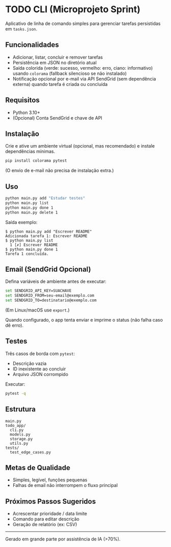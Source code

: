 # TODO CLI (Microprojeto Sprint)

Aplicativo de linha de comando simples para gerenciar tarefas persistidas em `tasks.json`.

## Funcionalidades
- Adicionar, listar, concluir e remover tarefas
- Persistência em JSON no diretório atual
- Saída colorida (verde: sucesso, vermelho: erro, ciano: informativo) usando `colorama` (fallback silencioso se não instalado)
- Notificação opcional por e-mail via API SendGrid (sem dependência externa) quando tarefa é criada ou concluída

## Requisitos
- Python 3.10+
- (Opcional) Conta SendGrid e chave de API

## Instalação
Crie e ative um ambiente virtual (opcional, mas recomendado) e instale dependências mínimas.

```bash
pip install colorama pytest
```

(O envio de e-mail não precisa de instalação extra.)

## Uso

```bash
python main.py add "Estudar testes"
python main.py list
python main.py done 1
python main.py delete 1
```

Saída exemplo:
```
$ python main.py add "Escrever README"
Adicionada tarefa 1: Escrever README
$ python main.py list
  1 [✗] Escrever README
$ python main.py done 1
Tarefa 1 concluída.
```

## Email (SendGrid Opcional)
Defina variáveis de ambiente antes de executar:

```bash
set SENDGRID_API_KEY=SUACHAVE
set SENDGRID_FROM=seu-email@exemplo.com
set SENDGRID_TO=destinatario@exemplo.com
```
(Em Linux/macOS use `export`.)

Quando configurado, o app tenta enviar e imprime o status (não falha caso dê erro).

## Testes

Três casos de borda com `pytest`:
- Descrição vazia
- ID inexistente ao concluir
- Arquivo JSON corrompido

Executar:
```bash
pytest -q
```

## Estrutura
```
main.py
todo_app/
  cli.py
  models.py
  storage.py
  utils.py
tests/
  test_edge_cases.py
```

## Metas de Qualidade
- Simples, legível, funções pequenas
- Falhas de email não interrompem o fluxo principal

## Próximos Passos Sugeridos
- Acrescentar prioridade / data limite
- Comando para editar descrição
- Geração de relatório (ex: CSV)

---
Gerado em grande parte por assistência de IA (>70%).

